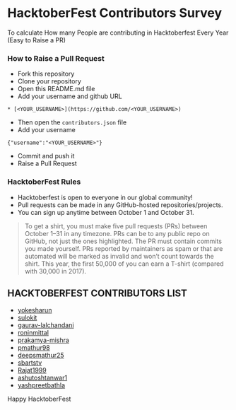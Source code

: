 # HacktoberFest Contributors Survey
To calculate How many People are contributing in Hacktoberfest Every Year (Easy to Raise a PR)

### How to Raise a Pull Request

* Fork this repository
* Clone your repository
* Open this README.md file
* Add your username and github URL
```
* [<YOUR_USERNAME>](https://github.com/<YOUR_USERNAME>)
```
* Then open the `contributors.json` file
* Add your username
```
{"username":"<YOUR_USERNAME>"}
```
* Commit and push it
* Raise a Pull Request

### HacktoberFest Rules

* Hacktoberfest is open to everyone in our global community!
* Pull requests can be made in any GitHub-hosted repositories/projects.
* You can sign up anytime between October 1 and October 31.
> To get a shirt, you must make five pull requests (PRs) between October 1–31 in any timezone. PRs can be to any public repo on GitHub, not just the ones highlighted. The PR must contain commits you made yourself. PRs reported by maintainers as spam or that are automated will be marked as invalid and won’t count towards the shirt. This year, the first 50,000 of you can earn a T-shirt (compared with 30,000 in 2017).

## HACKTOBERFEST CONTRIBUTORS LIST

* [yokesharun](https://github.com/yokesharun)
* [sulokit](https://github.com/sulokit)
* [gaurav-lalchandani](https://github.com/gaurav-lalchandani)
* [roninmittal](https://github.com/roninmittal)
* [prakamya-mishra](https://github.com/prakamya-mishra)
* [pmathur98](https://github.com/pmathur98)
* [deepsmathur25](https://github.com/deepsmathur25)
* [sbartstv](https://github.com/sbartstv)
* [Rajat1999](https://github.com/Rajat1999)
* [ashutoshtanwar1](https://github.com/ashutoshtanwar1)
* [yashpreetbathla](https://github.com/yashpreetbathla)

Happy HacktoberFest
